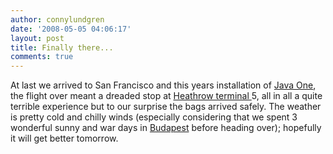 ```yaml
---
author: connylundgren
date: '2008-05-05 04:06:17'
layout: post
title: Finally there...
comments: true
---
```


At last we arrived to San Francisco and this years installation of [Java
One](http://java.sun.com/javaone/sf/index.jsp), the flight over meant a
dreaded stop at [Heathrow terminal
](http://en.wikipedia.org/wiki/Heathrow_Terminal_5_station)5, all in all a
quite terrible experience but to our surprise the bags arrived safely. The
weather is pretty cold and chilly winds (especially considering that we spent
3 wonderful sunny and war days in
[Budapest](http://en.wikipedia.org/wiki/Gellért_Baths) before heading over);
hopefully it will get better tomorrow.

  

